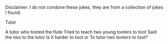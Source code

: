 Disclaimer: I do not condone these jokes, they are from a collection of jokes I found.

Tutor

A tutor who tooted the flute
Tried to teach two young tooters to toot
Said the two to the tutor
Is it harder to toot or
To tutor two tooters to toot?

